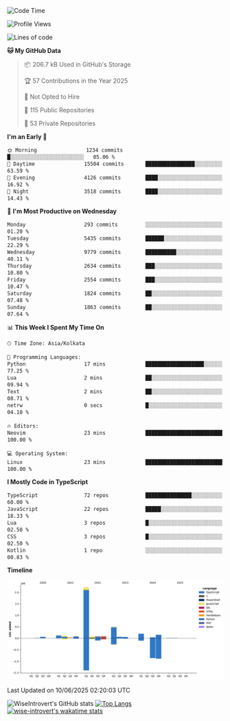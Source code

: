 <!--START_SECTION:waka-->
![Code Time](http://img.shields.io/badge/Code%20Time-2%2C341%20hrs%2024%20mins-blue)

![Profile Views](http://img.shields.io/badge/Profile%20Views-0-blue)

![Lines of code](https://img.shields.io/badge/From%20Hello%20World%20I%27ve%20Written-3.8%20million%20lines%20of%20code-blue)

**🐱 My GitHub Data** 

> 📦 206.7 kB Used in GitHub's Storage 
 > 
> 🏆 57 Contributions in the Year 2025
 > 
> 🚫 Not Opted to Hire
 > 
> 📜 115 Public Repositories 
 > 
> 🔑 53 Private Repositories 
 > 
**I'm an Early 🐤** 

```text
🌞 Morning                1234 commits        █░░░░░░░░░░░░░░░░░░░░░░░░   05.06 % 
🌆 Daytime                15504 commits       ████████████████░░░░░░░░░   63.59 % 
🌃 Evening                4126 commits        ████░░░░░░░░░░░░░░░░░░░░░   16.92 % 
🌙 Night                  3518 commits        ████░░░░░░░░░░░░░░░░░░░░░   14.43 % 
```
📅 **I'm Most Productive on Wednesday** 

```text
Monday                   293 commits         ░░░░░░░░░░░░░░░░░░░░░░░░░   01.20 % 
Tuesday                  5435 commits        ██████░░░░░░░░░░░░░░░░░░░   22.29 % 
Wednesday                9779 commits        ██████████░░░░░░░░░░░░░░░   40.11 % 
Thursday                 2634 commits        ███░░░░░░░░░░░░░░░░░░░░░░   10.80 % 
Friday                   2554 commits        ███░░░░░░░░░░░░░░░░░░░░░░   10.47 % 
Saturday                 1824 commits        ██░░░░░░░░░░░░░░░░░░░░░░░   07.48 % 
Sunday                   1863 commits        ██░░░░░░░░░░░░░░░░░░░░░░░   07.64 % 
```


📊 **This Week I Spent My Time On** 

```text
🕑︎ Time Zone: Asia/Kolkata

💬 Programming Languages: 
Python                   17 mins             ███████████████████░░░░░░   77.25 % 
Lua                      2 mins              ██░░░░░░░░░░░░░░░░░░░░░░░   09.94 % 
Text                     2 mins              ██░░░░░░░░░░░░░░░░░░░░░░░   08.71 % 
netrw                    0 secs              █░░░░░░░░░░░░░░░░░░░░░░░░   04.10 % 

🔥 Editors: 
Neovim                   23 mins             █████████████████████████   100.00 % 

💻 Operating System: 
Linux                    23 mins             █████████████████████████   100.00 % 
```

**I Mostly Code in TypeScript** 

```text
TypeScript               72 repos            ███████████████░░░░░░░░░░   60.00 % 
JavaScript               22 repos            █████░░░░░░░░░░░░░░░░░░░░   18.33 % 
Lua                      3 repos             █░░░░░░░░░░░░░░░░░░░░░░░░   02.50 % 
CSS                      3 repos             █░░░░░░░░░░░░░░░░░░░░░░░░   02.50 % 
Kotlin                   1 repo              ░░░░░░░░░░░░░░░░░░░░░░░░░   00.83 % 
```



**Timeline**

![Lines of Code chart](https://raw.githubusercontent.com/wise-introvert/wise-introvert/master/assets/bar_graph.png)


 Last Updated on 10/06/2025 02:20:03 UTC
<!--END_SECTION:waka-->

![WiseIntrovert's GitHub stats](https://github-readme-stats.vercel.app/api?username=wise-introvert&count_private=true&show_icons=true)
[![Top Langs](https://github-readme-stats.vercel.app/api/top-langs/?username=wise-introvert&langs_count=10)](https://github.com/anuraghazra/github-readme-stats)
[![wise-introvert's wakatime stats](https://github-readme-stats.vercel.app/api/wakatime?username=wiseintrovert)](https://github.com/anuraghazra/github-readme-stats)
